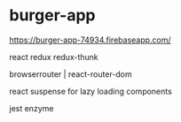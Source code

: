 # burger-app

https://burger-app-74934.firebaseapp.com/

react
redux
redux-thunk

browserrouter | react-router-dom

react suspense for lazy loading components

jest enzyme
